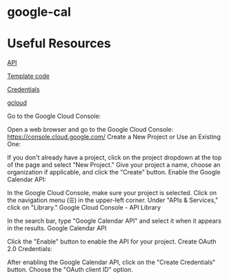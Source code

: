 # google-cal

# Useful Resources
[API](https://developers.google.com/calendar/api/v3/reference/)

[Template code](https://developers.google.com/calendar/api/quickstart/python)

[Credentials](https://cloud.google.com/docs/authentication/provide-credentials-adc#local-dev)

[gcloud](https://cloud.google.com/sdk/docs/install)

Go to the Google Cloud Console:

Open a web browser and go to the Google Cloud Console: https://console.cloud.google.com/
Create a New Project or Use an Existing One:

If you don't already have a project, click on the project dropdown at the top of the page and select "New Project."
Give your project a name, choose an organization if applicable, and click the "Create" button.
Enable the Google Calendar API:

In the Google Cloud Console, make sure your project is selected.
Click on the navigation menu (☰) in the upper-left corner.
Under "APIs & Services," click on "Library."
Google Cloud Console - API Library

In the search bar, type "Google Calendar API" and select it when it appears in the results.
Google Calendar API

Click the "Enable" button to enable the API for your project.
Create OAuth 2.0 Credentials:

After enabling the Google Calendar API, click on the "Create Credentials" button.
Choose the "OAuth client ID" option.